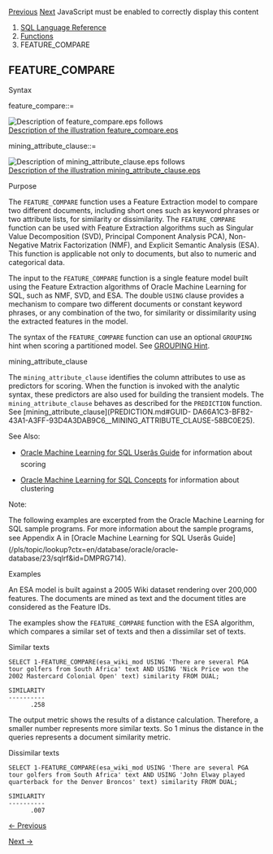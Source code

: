 [Previous](EXTRACTVALUE.md) [Next](FEATURE_DETAILS.md) JavaScript must be
enabled to correctly display this content

  1. [SQL Language Reference ](index.md)
  2. [Functions](Functions.md)
  3. FEATURE_COMPARE

## FEATURE_COMPARE

Syntax

feature_compare::=

![Description of feature_compare.eps
follows](https://docs.oracle.com/en/database/oracle/oracle-database/23/sqlrf/img/feature_compare.gif)  
[Description of the illustration
feature_compare.eps](img_text/feature_compare.md)

mining_attribute_clause::=

![Description of mining_attribute_clause.eps
follows](https://docs.oracle.com/en/database/oracle/oracle-database/23/sqlrf/img/mining_attribute_clause.gif)  
[Description of the illustration
mining_attribute_clause.eps](img_text/mining_attribute_clause.md)

Purpose

The `FEATURE_COMPARE` function uses a Feature Extraction model to compare two
different documents, including short ones such as keyword phrases or two
attribute lists, for similarity or dissimilarity. The `FEATURE_COMPARE`
function can be used with Feature Extraction algorithms such as Singular Value
Decomposition (SVD), Principal Component Analysis PCA), Non-Negative Matrix
Factorization (NMF), and Explicit Semantic Analysis (ESA). This function is
applicable not only to documents, but also to numeric and categorical data.

The input to the `FEATURE_COMPARE` function is a single feature model built
using the Feature Extraction algorithms of Oracle Machine Learning for SQL,
such as NMF, SVD, and ESA. The double `USING` clause provides a mechanism to
compare two different documents or constant keyword phrases, or any
combination of the two, for similarity or dissimilarity using the extracted
features in the model.

The syntax of the `FEATURE_COMPARE` function can use an optional `GROUPING`
hint when scoring a partitioned model. See [GROUPING
Hint](Comments.md#GUID-9693C230-2616-4123-A1ED-3C41E9566F7A).

mining_attribute_clause

The `mining_attribute_clause` identifies the column attributes to use as
predictors for scoring. When the function is invoked with the analytic syntax,
these predictors are also used for building the transient models. The
`mining_attribute_clause` behaves as described for the `PREDICTION` function.
See [mining_attribute_clause](PREDICTION.md#GUID-
DA66A1C3-BFB2-43A1-A3FF-93D4A3DAB9C6__MINING_ATTRIBUTE_CLAUSE-58BC0E25).

See Also:

  * [Oracle Machine Learning for SQL Userâs Guide](/pls/topic/lookup?ctx=en/database/oracle/oracle-database/23/sqlrf&id=DMPRG004) for information about scoring 

  * [Oracle Machine Learning for SQL Concepts](/pls/topic/lookup?ctx=en/database/oracle/oracle-database/23/sqlrf&id=DMCON008) for information about clustering 

Note:

The following examples are excerpted from the Oracle Machine Learning for SQL
sample programs. For more information about the sample programs, see Appendix
A in [Oracle Machine Learning for SQL Userâs
Guide](/pls/topic/lookup?ctx=en/database/oracle/oracle-
database/23/sqlrf&id=DMPRG714).

Examples

An ESA model is built against a 2005 Wiki dataset rendering over 200,000
features. The documents are mined as text and the document titles are
considered as the Feature IDs.

The examples show the `FEATURE_COMPARE` function with the ESA algorithm, which
compares a similar set of texts and then a dissimilar set of texts.

Similar texts

    
    
    SELECT 1-FEATURE_COMPARE(esa_wiki_mod USING 'There are several PGA tour golfers from South Africa' text AND USING 'Nick Price won the 2002 Mastercard Colonial Open' text) similarity FROM DUAL;
    
    SIMILARITY
    ----------
          .258

The output metric shows the results of a distance calculation. Therefore, a
smaller number represents more similar texts. So 1 minus the distance in the
queries represents a document similarity metric.

Dissimilar texts

    
    
    SELECT 1-FEATURE_COMPARE(esa_wiki_mod USING 'There are several PGA tour golfers from South Africa' text AND USING 'John Elway played quarterback for the Denver Broncos' text) similarity FROM DUAL;
    
    SIMILARITY
    ----------
          .007
    
    


[← Previous](EXTRACTVALUE.md)

[Next →](FEATURE_DETAILS.md)
